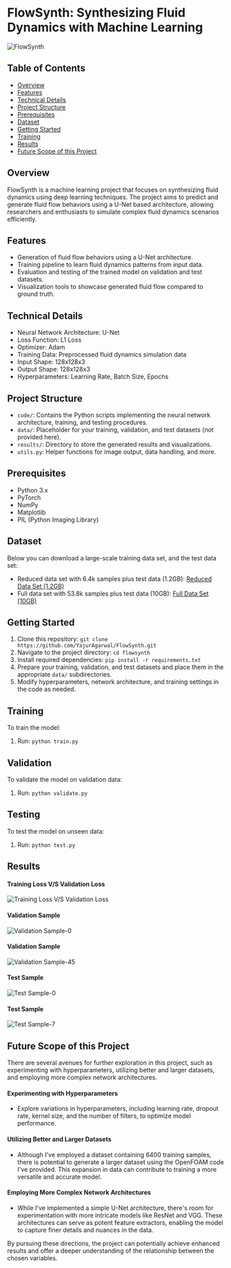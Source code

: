 # FlowSynth: Synthesizing Fluid Dynamics with Machine Learning

![FlowSynth](images/logo.gif)

## Table of Contents

- [Overview](#overview)
- [Features](#features)
- [Technical Details](#technical-details)
- [Project Structure](#project-structure)
- [Prerequisites](#prerequisites)
- [Dataset](#dataset)
- [Getting Started](#getting-started)
- [Training](#training)
- [Results](#results)
- [Future Scope of this Project](#Future-Scope-of-this-Project)

## Overview

FlowSynth is a machine learning project that focuses on synthesizing fluid dynamics using deep learning techniques. The project aims to predict and generate fluid flow behaviors using a U-Net based architecture, allowing researchers and enthusiasts to simulate complex fluid dynamics scenarios efficiently.

## Features

- Generation of fluid flow behaviors using a U-Net architecture.
- Training pipeline to learn fluid dynamics patterns from input data.
- Evaluation and testing of the trained model on validation and test datasets.
- Visualization tools to showcase generated fluid flow compared to ground truth.

## Technical Details

- Neural Network Architecture: U-Net
- Loss Function: L1 Loss
- Optimizer: Adam
- Training Data: Preprocessed fluid dynamics simulation data
- Input Shape: 128x128x3
- Output Shape: 128x128x3
- Hyperparameters: Learning Rate, Batch Size, Epochs

## Project Structure

- `code/`: Contains the Python scripts implementing the neural network architecture, training, and testing procedures.
- `data/`: Placeholder for your training, validation, and test datasets (not provided here).
- `results/`: Directory to store the generated results and visualizations.
- `utils.py`: Helper functions for image output, data handling, and more.

## Prerequisites

- Python 3.x
- PyTorch
- NumPy
- Matplotlib
- PIL (Python Imaging Library)

## Dataset

Below you can download a large-scale training data set, and the test data set:

* Reduced data set with 6.4k samples plus test data (1.2GB): [Reduced Data Set (1.2GB)](https://dataserv.ub.tum.de/s/m1470791/download?path=%2F&files=data_6k.tar.gz)
* Full data set with 53.8k samples plus test data (10GB): [Full Data Set (10GB)](https://dataserv.ub.tum.de/s/m1459172/download?path=%2F&files=data_full.tar.gz)

## Getting Started

1. Clone this repository: `git clone https://github.com/YajurAgarwal/FlowSynth.git`
2. Navigate to the project directory: `cd flowsynth`
3. Install required dependencies: `pip install -r requirements.txt`
4. Prepare your training, validation, and test datasets and place them in the appropriate `data/` subdirectories.
5. Modify hyperparameters, network architecture, and training settings in the code as needed.

## Training

To train the model:

1. Run: `python train.py`

## Validation

To validate the model on validation data:

1. Run: `python validate.py`

## Testing

To test the model on unseen data:

1. Run: `python test.py`

## Results

#### Training Loss V/S Validation Loss
![Training Loss V/S Validation Loss](images/output.png)
#### Validation Sample
![Validation Sample-0](images/validation.png)
#### Validation Sample
![Validation Sample-45](images/validation_1.png)
#### Test Sample
![Test Sample-0](images/test.png)
#### Test Sample
![Test Sample-7](images/test_9.png)

## Future Scope of this Project 

There are several avenues for further exploration in this project, such as experimenting with hyperparameters, utilizing better and larger datasets, and employing more complex network architectures.

#### Experimenting with Hyperparameters
- Explore variations in hyperparameters, including learning rate, dropout rate, kernel size, and the number of filters, to optimize model performance.

#### Utilizing Better and Larger Datasets
- Although I've employed a dataset containing 6400 training samples, there is potential to generate a larger dataset using the OpenFOAM code I've provided. This expansion in data can contribute to training a more versatile and accurate model.

#### Employing More Complex Network Architectures
- While I've implemented a simple U-Net architecture, there's room for experimentation with more intricate models like ResNet and VGG. These architectures can serve as potent feature extractors, enabling the model to capture finer details and nuances in the data.


By pursuing these directions, the project can potentially achieve enhanced results and offer a deeper understanding of the relationship between the chosen variables.
